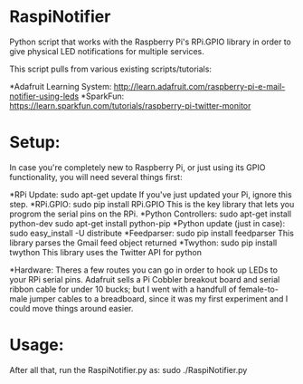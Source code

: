 RaspiNotifier
=============

Python script that works with the Raspberry Pi's RPi.GPIO library in order to give physical LED notifications for multiple services.

This script pulls from various existing scripts/tutorials:

*Adafruit Learning System: http://learn.adafruit.com/raspberry-pi-e-mail-notifier-using-leds
*SparkFun: https://learn.sparkfun.com/tutorials/raspberry-pi-twitter-monitor

Setup:
======
In case you're completely new to Raspberry Pi, or just using its GPIO functionality, you will need several things first:

*RPi Update: sudo apt-get update
  If you've just updated your Pi, ignore this step.
*RPi.GPIO: sudo pip install RPi.GPIO
  This is the key library that lets you progrom the serial pins on the RPi.
*Python Controllers: sudo apt-get install python-dev
                     sudo apt-get install python-pip
*Python update (just in case): sudo easy_install -U distribute
*Feedparser: sudo pip install feedparser
    This library parses the Gmail feed object returned
*Twython: sudo pip install twython
    This library uses the Twitter API for python

*Hardware:
    Theres a few routes you can go in order to hook up LEDs to your RPi serial pins. Adafruit sells a Pi Cobbler breakout board and serial ribbon cable for under 10 bucks; but I went with a handfull of female-to-male jumper cables to a breadboard, since it was my first experiment and I could move things around easier.

Usage:
=======
After all that, run the RaspiNotifier.py as:
    sudo ./RaspiNotifier.py

